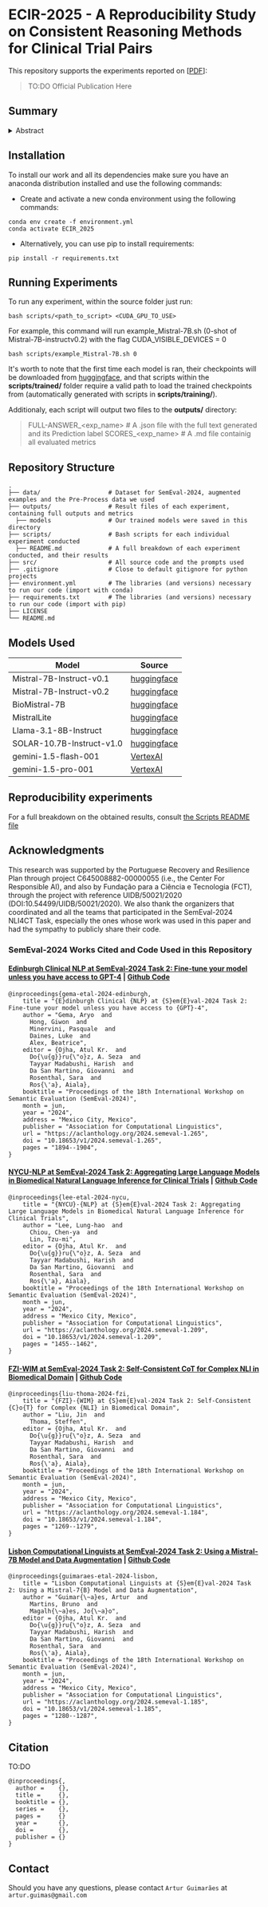 # ECIR-2025 - A Reproducibility Study on Consistent Reasoning Methods for Clinical Trial Pairs
This repository supports the experiments reported on [[PDF]()]:

> TO:DO Official Publication Here

## Summary


<details>
<summary>Abstract</summary>
<br>
With the rapid expansion of AI in healthcare, ensuring that models can accurately and consistently reason within the medical domain is essential for enhancing clinical decision-making, as flawed or under-analysed advances could have detrimental consequences for patient health outcomes. Consistent reasoning is particularly challenging, as once a model outputs a judgment for a given medical statement, it should retain that judgment when faced with another statement that is only syntactically altered, and contrarily when other statements reflect a true semantic shift the model should adjust its judgment accordingly.In this paper, we describe the process of reproducing state-of-the-art methods for safe biomedical Natural Language Inference in Clinical Trials (NLI4CT), emphasizing challenges such as models' vulnerability to small input variations and the inherent complexity of Clinical Trial Reports (CTRs), which are primarily intended for expert interpretation. To improve the reproducibility thoroughness, we extend existing methods and explore a broader set of techniques, establishing baseline scores across several widely used models. We evaluate the reasoning capabilities of Large Language Models (LLMs) within the SemEval-2024 NLI4CT task, a task focused on robustness, serving as an ideal proxy for real-world applications. We conclude with an analysis of the results, highlighting key insights and empirical lessons that contribute to future research in this domain.
</details>

## Installation

To install our work and all its dependencies make sure you have an anaconda distribution installed and use the following commands:

  - Create and activate a new conda environment using the following commands:
  ```
  conda env create -f environment.yml
  conda activate ECIR_2025
  ```

  - Alternatively, you can use pip to install requirements:
  ```
  pip install -r requirements.txt
  ```
    
## Running Experiments

To run any experiment, within the source folder just run:

```
bash scripts/<path_to_script> <CUDA_GPU_TO_USE>
```

For example, this command will run example_Mistral-7B.sh (0-shot of Mistral-7B-instructv0.2) with the flag CUDA_VISIBLE_DEVICES = 0

```
bash scripts/example_Mistral-7B.sh 0
```

It's worth to note that the first time each model is ran, their checkpoints will be downloaded from [huggingface]([url](https://huggingface.co/)), and that scripts within the **scripts/trained/** folder require a valid path to load the trained checkpoints from (automatically generated with scripts in **scripts/training/**). 

Additionaly, each script will output two files to the **outputs/** directory:

> FULL-ANSWER_<exp_name>     # A .json file with the full text generated and its Prediction label
> SCORES_<exp_name>          # A .md file containig all evaluated metrics

## Repository Structure

    .
    ├── data/                   # Dataset for SemEval-2024, augmented examples and the Pre-Process data we used 
    ├── outputs/                # Result files of each experiment, containing full outputs and metrics
      ├── models                # Our trained models were saved in this directory
    ├── scripts/                # Bash scripts for each individual experiment conducted
      ├── README.md             # A full breakdown of each experiment conducted, and their results
    ├── src/                    # All source code and the prompts used
    ├── .gitignore              # Close to default gitignore for python projects
    ├── environment.yml         # The libraries (and versions) necessary to run our code (import with conda)
    ├── requirements.txt        # The libraries (and versions) necessary to run our code (import with pip)
    ├── LICENSE
    └── README.md


## Models Used

| Model  | Source |
|--------|--------|
| Mistral-7B-Instruct-v0.1       |     [huggingface](https://huggingface.co/mistralai/Mistral-7B-Instruct-v0.1)   |
| Mistral-7B-Instruct-v0.2       |     [huggingface](https://huggingface.co/mistralai/Mistral-7B-Instruct-v0.2)   |
| BioMistral-7B                  |     [huggingface](https://huggingface.co/BioMistral/BioMistral-7B)             |
| MistralLite                    |     [huggingface](https://huggingface.co/amazon/MistralLite)                   |
| Llama-3.1-8B-Instruct          |     [huggingface](https://huggingface.co/meta-llama/Llama-3.1-8B-Instruct)     |
| SOLAR-10.7B-Instruct-v1.0      |     [huggingface](https://huggingface.co/upstage/SOLAR-10.7B-Instruct-v1.0)    |
| gemini-1.5-flash-001           |     [VertexAI](https://console.cloud.google.com/vertex-ai/studio/freeform)     |
| gemini-1.5-pro-001             |     [VertexAI](https://console.cloud.google.com/vertex-ai/studio/freeform)     | 

## Reproducibility experiments

For a full breakdown on the obtained results, consult [the Scripts README file](scripts/README.md)

## Acknowledgments

This research was supported by the Portuguese Recovery and Resilience Plan through project C645008882-00000055 (i.e., the Center For Responsible AI), and also by Fundação para a Ciência e Tecnologia (FCT), through the project with reference UIDB/50021/2020 (DOI:10.54499/UIDB/50021/2020). We also thank the organizers that coordinated and all the teams that participated in the SemEval-2024 NLI4CT Task, especially the ones whose work was used in this paper and had the sympathy to publicly share their code.

### SemEval-2024 Works Cited and Code Used in this Repository

#### [Edinburgh Clinical NLP at SemEval-2024 Task 2: Fine-tune your model unless you have access to GPT-4](https://aclanthology.org/2024.semeval-1.265/) | [Github Code](https://github.com/EdinburghClinicalNLP/semeval_nli4ct)

```
@inproceedings{gema-etal-2024-edinburgh,
    title = "{E}dinburgh Clinical {NLP} at {S}em{E}val-2024 Task 2: Fine-tune your model unless you have access to {GPT}-4",
    author = "Gema, Aryo  and
      Hong, Giwon  and
      Minervini, Pasquale  and
      Daines, Luke  and
      Alex, Beatrice",
    editor = {Ojha, Atul Kr.  and
      Do{\u{g}}ru{\"o}z, A. Seza  and
      Tayyar Madabushi, Harish  and
      Da San Martino, Giovanni  and
      Rosenthal, Sara  and
      Ros{\'a}, Aiala},
    booktitle = "Proceedings of the 18th International Workshop on Semantic Evaluation (SemEval-2024)",
    month = jun,
    year = "2024",
    address = "Mexico City, Mexico",
    publisher = "Association for Computational Linguistics",
    url = "https://aclanthology.org/2024.semeval-1.265",
    doi = "10.18653/v1/2024.semeval-1.265",
    pages = "1894--1904",
}
```

#### [NYCU-NLP at SemEval-2024 Task 2: Aggregating Large Language Models in Biomedical Natural Language Inference for Clinical Trials](https://aclanthology.org/2024.semeval-1.209/) | [Github Code]()

```
@inproceedings{lee-etal-2024-nycu,
    title = "{NYCU}-{NLP} at {S}em{E}val-2024 Task 2: Aggregating Large Language Models in Biomedical Natural Language Inference for Clinical Trials",
    author = "Lee, Lung-hao  and
      Chiou, Chen-ya  and
      Lin, Tzu-mi",
    editor = {Ojha, Atul Kr.  and
      Do{\u{g}}ru{\"o}z, A. Seza  and
      Tayyar Madabushi, Harish  and
      Da San Martino, Giovanni  and
      Rosenthal, Sara  and
      Ros{\'a}, Aiala},
    booktitle = "Proceedings of the 18th International Workshop on Semantic Evaluation (SemEval-2024)",
    month = jun,
    year = "2024",
    address = "Mexico City, Mexico",
    publisher = "Association for Computational Linguistics",
    url = "https://aclanthology.org/2024.semeval-1.209",
    doi = "10.18653/v1/2024.semeval-1.209",
    pages = "1455--1462",
}
```

#### [FZI-WIM at SemEval-2024 Task 2: Self-Consistent CoT for Complex NLI in Biomedical Domain](https://aclanthology.org/2024.semeval-1.184/) | [Github Code](https://github.com/jens5588/FZI-WIM-NLI4CT)

```
@inproceedings{liu-thoma-2024-fzi,
    title = "{FZI}-{WIM} at {S}em{E}val-2024 Task 2: Self-Consistent {C}o{T} for Complex {NLI} in Biomedical Domain",
    author = "Liu, Jin  and
      Thoma, Steffen",
    editor = {Ojha, Atul Kr.  and
      Do{\u{g}}ru{\"o}z, A. Seza  and
      Tayyar Madabushi, Harish  and
      Da San Martino, Giovanni  and
      Rosenthal, Sara  and
      Ros{\'a}, Aiala},
    booktitle = "Proceedings of the 18th International Workshop on Semantic Evaluation (SemEval-2024)",
    month = jun,
    year = "2024",
    address = "Mexico City, Mexico",
    publisher = "Association for Computational Linguistics",
    url = "https://aclanthology.org/2024.semeval-1.184",
    doi = "10.18653/v1/2024.semeval-1.184",
    pages = "1269--1279",
}
```

#### [Lisbon Computational Linguists at SemEval-2024 Task 2: Using a Mistral-7B Model and Data Augmentation](https://aclanthology.org/2024.semeval-1.185/) | [Github Code](https://github.com/araag2/SemEval2024-Task2)

```
@inproceedings{guimaraes-etal-2024-lisbon,
    title = "Lisbon Computational Linguists at {S}em{E}val-2024 Task 2: Using a Mistral-7{B} Model and Data Augmentation",
    author = "Guimar{\~a}es, Artur  and
      Martins, Bruno  and
      Magalh{\~a}es, Jo{\~a}o",
    editor = {Ojha, Atul Kr.  and
      Do{\u{g}}ru{\"o}z, A. Seza  and
      Tayyar Madabushi, Harish  and
      Da San Martino, Giovanni  and
      Rosenthal, Sara  and
      Ros{\'a}, Aiala},
    booktitle = "Proceedings of the 18th International Workshop on Semantic Evaluation (SemEval-2024)",
    month = jun,
    year = "2024",
    address = "Mexico City, Mexico",
    publisher = "Association for Computational Linguistics",
    url = "https://aclanthology.org/2024.semeval-1.185",
    doi = "10.18653/v1/2024.semeval-1.185",
    pages = "1280--1287",
}
```

## Citation

TO:DO

```
@inproceedings{,
  author =    {},
  title =     {},
  booktitle = {},
  series =    {},
  pages =     {}
  year =      {},
  doi =       {},
  publisher = {}
}
```

## Contact

Should you have any questions, please contact `Artur Guimarães` at `artur.guimas@gmail.com`

